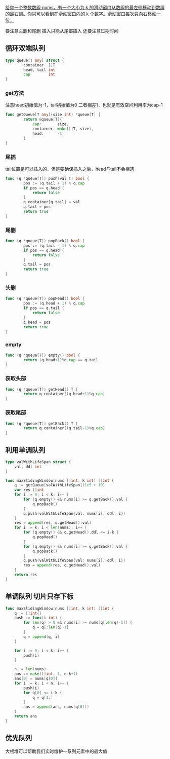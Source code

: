 
[给你一个整数数组 nums，有一个大小为 k 的滑动窗口从数组的最左侧移动到数组的最右侧。你只可以看到在滑动窗口内的 k 个数字。滑动窗口每次只向右移动一位。](https://leetcode.cn/problems/sliding-window-maximum/description/?envType=study-plan-v2&envId=top-100-liked#Popover19-toggle:~:text=%E7%BB%99%E4%BD%A0%E4%B8%80%E4%B8%AA%E6%95%B4%E6%95%B0%E6%95%B0%E7%BB%84%20nums%EF%BC%8C%E6%9C%89%E4%B8%80%E4%B8%AA%E5%A4%A7%E5%B0%8F%E4%B8%BA%20k%20%E7%9A%84%E6%BB%91%E5%8A%A8%E7%AA%97%E5%8F%A3%E4%BB%8E%E6%95%B0%E7%BB%84%E7%9A%84%E6%9C%80%E5%B7%A6%E4%BE%A7%E7%A7%BB%E5%8A%A8%E5%88%B0%E6%95%B0%E7%BB%84%E7%9A%84%E6%9C%80%E5%8F%B3%E4%BE%A7%E3%80%82%E4%BD%A0%E5%8F%AA%E5%8F%AF%E4%BB%A5%E7%9C%8B%E5%88%B0%E5%9C%A8%E6%BB%91%E5%8A%A8%E7%AA%97%E5%8F%A3%E5%86%85%E7%9A%84%20k%20%E4%B8%AA%E6%95%B0%E5%AD%97%E3%80%82%E6%BB%91%E5%8A%A8%E7%AA%97%E5%8F%A3%E6%AF%8F%E6%AC%A1%E5%8F%AA%E5%90%91%E5%8F%B3%E7%A7%BB%E5%8A%A8%E4%B8%80%E4%BD%8D%E3%80%82)

要注意头删和尾删
插入只能从尾部插入
还要注意过期时间

## 循环双端队列

```go
type queue[T any] struct {
    	container  []T
    	head, tail int
    	cap        int
}


```


### get方法

注意head初始值为-1，tail初始值为0
二者相差1，也就是有效空间利用率为cap-1
```go
func getQueue[T any](size int) *queue[T] {
    	return &queue[T]{
    		cap:       size,
    		container: make([]T, size),
    		head:      -1,
    	}
}
```

### 尾插

tail位置是可以插入的，但是要确保插入之后，head与tail不会相遇
```go
func (q *queue[T]) push(val T) bool {
    	pos := (q.tail + 1) % q.cap
    	if pos == q.head {
    		return false
    	}
    	q.container[q.tail] = val
    	q.tail = pos
    	return true
}
```
### 尾删

```go
func (q *queue[T]) popBack() bool {
    	pos := (q.tail - 1) % q.cap
    	if pos == q.head {
    		return false
    	}
    	q.tail = pos
    	return true
}
```

### 头删

```go
func (q *queue[T]) popHead() bool {
    	pos := (q.head + 1) % q.cap
    	if pos == q.tail {
    		return false
    	}
    	q.head = pos
    	return true
}

```

### empty

```go
func (q *queue[T]) empty() bool {
		return (q.head+1)%q.cap == q.tail
}
```

### 获取头部
```go
func (q *queue[T]) getHead() T {
		return q.container[(q.head+1)%q.cap]
}
```


### 获取尾部

```go
func (q *queue[T]) getBack() T {
		return q.container[(q.tail-1)%q.cap]
}
```

## 利用单调队列


```go
type valWithLifeSpan struct {
	val, ddl int
}

func maxSlidingWindow(nums []int, k int) []int {
	q := getQueue[valWithLifeSpan](1e5 + 10)
	var res []int
	for i := 0; i < k; i++ {
		for !q.empty() && nums[i] >= q.getBack().val {
			q.popBack()
		}
		q.push(valWithLifeSpan{val: nums[i], ddl: i})
	}
	res = append(res, q.getHead().val)
	for i := k; i < len(nums); i++ {
		for !q.empty() && q.getHead().ddl <= i-k {
			q.popHead()
		}
		for !q.empty() && nums[i] >= q.getBack().val {
			q.popBack()
		}
		q.push(valWithLifeSpan{val: nums[i], ddl: i})
		res = append(res, q.getHead().val)
	}
	return res
}

```

## 单调队列 切片只存下标

```go
func maxSlidingWindow(nums []int, k int) []int {
    q := []int{}
    push := func(i int) {
        for len(q) > 0 && nums[i] >= nums[q[len(q)-1]] {
            q = q[:len(q)-1]
        }
        q = append(q, i)
    }

    for i := 0; i < k; i++ {
        push(i)
    }

    n := len(nums)
    ans := make([]int, 1, n-k+1)
    ans[0] = nums[q[0]]
    for i := k; i < n; i++ {
        push(i)
        for q[0] <= i-k {
            q = q[1:]
        }
        ans = append(ans, nums[q[0]])
    }
    return ans
}
```

## 优先队列

大根堆可以帮助我们实时维护一系列元素中的最大值
